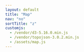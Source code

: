 ```yaml
---
layout: default
title: "Map"
nav: "no"
sortTitle: "z"
customjs:
  - /vendor/d3-5.16.0.min.js
  - /vendor/topojson-3.0.2.min.js
  - /assets/map.js
---
```


<div class="container-fluid clearfix">

  <div id="citiesMap" style="float: left; padding-right: 2em;"></div>
  <div id="citiesMap2" style="float: left;"></div>

</div>

<div class="container-fluid clearfix">
  <p id="download"></p>
</div>
